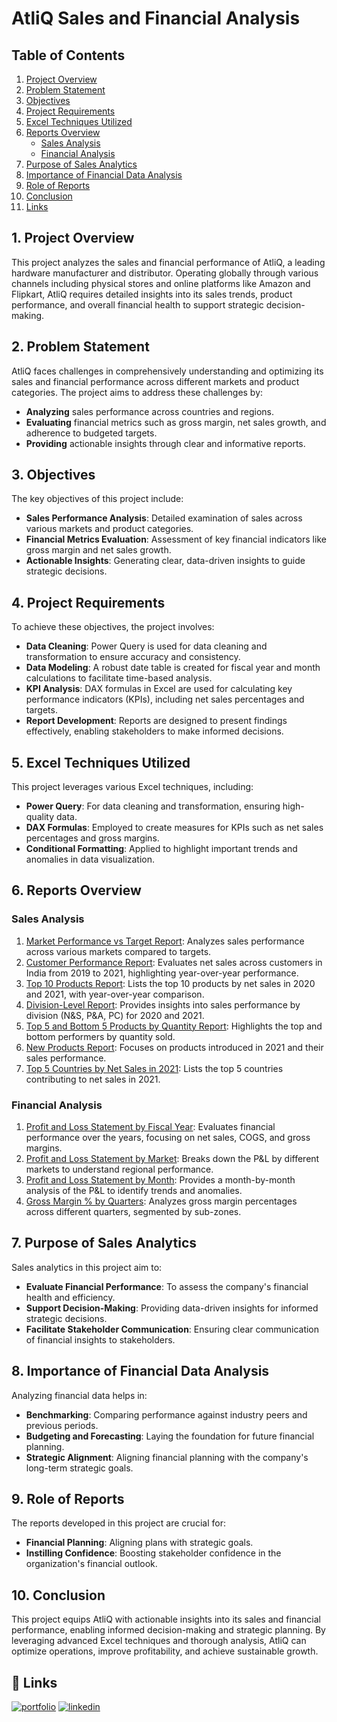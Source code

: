 # AtliQ Sales and Financial Analysis

## Table of Contents
1. [Project Overview](#Project-Overview)
2. [Problem Statement](#problem-statement)
3. [Objectives](#objectives)
4. [Project Requirements](#project-requirements)
5. [Excel Techniques Utilized](#excel-techniques-utilized)
6. [Reports Overview](#reports-overview)
   - [Sales Analysis](#sales-analysis)
   - [Financial Analysis](#financial-analysis)
7. [Purpose of Sales Analytics](#purpose-of-sales-analytics)
8. [Importance of Financial Data Analysis](#importance-of-financial-data-analysis)
9. [Role of Reports](#role-of-reports)
10. [Conclusion](#conclusion)
11. [Links](#Links)

## 1. Project Overview
This project analyzes the sales and financial performance of AtliQ, a leading hardware manufacturer and distributor. Operating globally through various channels including physical stores and online platforms like Amazon and Flipkart, AtliQ requires detailed insights into its sales trends, product performance, and overall financial health to support strategic decision-making.

## 2. Problem Statement
AtliQ faces challenges in comprehensively understanding and optimizing its sales and financial performance across different markets and product categories. The project aims to address these challenges by:
- **Analyzing** sales performance across countries and regions.
- **Evaluating** financial metrics such as gross margin, net sales growth, and adherence to budgeted targets.
- **Providing** actionable insights through clear and informative reports.

## 3. Objectives
The key objectives of this project include:
- **Sales Performance Analysis**: Detailed examination of sales across various markets and product categories.
- **Financial Metrics Evaluation**: Assessment of key financial indicators like gross margin and net sales growth.
- **Actionable Insights**: Generating clear, data-driven insights to guide strategic decisions.

## 4. Project Requirements
To achieve these objectives, the project involves:
- **Data Cleaning**: Power Query is used for data cleaning and transformation to ensure accuracy and consistency.
- **Data Modeling**: A robust date table is created for fiscal year and month calculations to facilitate time-based analysis.
- **KPI Analysis**: DAX formulas in Excel are used for calculating key performance indicators (KPIs), including net sales percentages and targets.
- **Report Development**: Reports are designed to present findings effectively, enabling stakeholders to make informed decisions.

## 5. Excel Techniques Utilized
This project leverages various Excel techniques, including:
- **Power Query**: For data cleaning and transformation, ensuring high-quality data.
- **DAX Formulas**: Employed to create measures for KPIs such as net sales percentages and gross margins.
- **Conditional Formatting**: Applied to highlight important trends and anomalies in data visualization.

## 6. Reports Overview

### Sales Analysis
1. [Market Performance vs Target Report](AtliQ-Sales-and-Financial-Performance-Analysis-/Market_Performance_vs_Target.pdf): Analyzes sales performance across various markets compared to targets.
2. [Customer Performance Report](#): Evaluates net sales across customers in India from 2019 to 2021, highlighting year-over-year performance.
3. [Top 10 Products Report](#): Lists the top 10 products by net sales in 2020 and 2021, with year-over-year comparison.
4. [Division-Level Report](#): Provides insights into sales performance by division (N&S, P&A, PC) for 2020 and 2021.
5. [Top 5 and Bottom 5 Products by Quantity Report](#): Highlights the top and bottom performers by quantity sold.
6. [New Products Report](#): Focuses on products introduced in 2021 and their sales performance.
7. [Top 5 Countries by Net Sales in 2021](#): Lists the top 5 countries contributing to net sales in 2021.

### Financial Analysis
1. [Profit and Loss Statement by Fiscal Year](#): Evaluates financial performance over the years, focusing on net sales, COGS, and gross margins.
2. [Profit and Loss Statement by Market](#): Breaks down the P&L by different markets to understand regional performance.
3. [Profit and Loss Statement by Month](#): Provides a month-by-month analysis of the P&L to identify trends and anomalies.
4. [Gross Margin % by Quarters](#): Analyzes gross margin percentages across different quarters, segmented by sub-zones.

## 7. Purpose of Sales Analytics
Sales analytics in this project aim to:
- **Evaluate Financial Performance**: To assess the company's financial health and efficiency.
- **Support Decision-Making**: Providing data-driven insights for informed strategic decisions.
- **Facilitate Stakeholder Communication**: Ensuring clear communication of financial insights to stakeholders.

## 8. Importance of Financial Data Analysis
Analyzing financial data helps in:
- **Benchmarking**: Comparing performance against industry peers and previous periods.
- **Budgeting and Forecasting**: Laying the foundation for future financial planning.
- **Strategic Alignment**: Aligning financial planning with the company's long-term strategic goals.

## 9. Role of Reports
The reports developed in this project are crucial for:
- **Financial Planning**: Aligning plans with strategic goals.
- **Instilling Confidence**: Boosting stakeholder confidence in the organization's financial outlook.

## 10. Conclusion
This project equips AtliQ with actionable insights into its sales and financial performance, enabling informed decision-making and strategic planning. By leveraging advanced Excel techniques and thorough analysis, AtliQ can optimize operations, improve profitability, and achieve sustainable growth.

## 🔗 Links
[![portfolio](https://img.shields.io/badge/my_portfolio-000?style=for-the-badge&logo=ko-fi&logoColor=white)](https://codebasics.io/portfolio/Madiha-Shaik)
[![linkedin](https://img.shields.io/badge/linkedin-0A66C2?style=for-the-badge&logo=linkedin&logoColor=white)](https://www.linkedin.com/in/madiha-shaik-24871a204)

